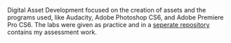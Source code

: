 Digital Asset Development focused on the creation of assets and the programs used, like Audacity, Adobe Photoshop CS6, and Adobe Premiere Pro CS6. The labs were given as practice and in a [seperate repository](https://github.com/yuchingho/UnrealRooms) contains my assessment work.